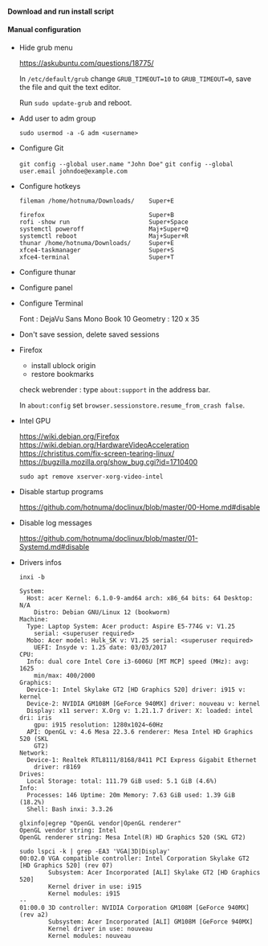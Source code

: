 
#### Download and run install script

#### Manual configuration

* Hide grub menu

    https://askubuntu.com/questions/18775/  

    In `/etc/default/grub` change `GRUB_TIMEOUT=10` to `GRUB_TIMEOUT=0`, save the file and quit the text editor.
    
    Run `sudo update-grub` and reboot.  

* Add user to adm group
    
    `sudo usermod -a -G adm <username>`

* Configure Git
    
    `git config --global user.name "John Doe"`
    `git config --global user.email johndoe@example.com`

* Configure hotkeys

    ```
    fileman /home/hotnuma/Downloads/    Super+E
    
    firefox                             Super+B
    rofi -show run                      Super+Space
    systemctl poweroff                  Maj+Super+Q
    systemctl reboot                    Maj+Super+R
    thunar /home/hotnuma/Downloads/     Super+E
    xfce4-taskmanager                   Super+S
    xfce4-terminal                      Super+T
    ```

* Configure thunar
* Configure panel

* Configure Terminal
    
    Font : DejaVu Sans Mono Book 10
    Geometry : 120 x 35
    
* Don't save session, delete saved sessions

* Firefox
    
    - install ublock origin
    - restore bookmarks
    
    check webrender : type `about:support` in the address bar.

    In `about:config` set `browser.sessionstore.resume_from_crash false`.

* Intel GPU
    
    https://wiki.debian.org/Firefox  
    https://wiki.debian.org/HardwareVideoAcceleration  
    https://christitus.com/fix-screen-tearing-linux/  
    https://bugzilla.mozilla.org/show_bug.cgi?id=1710400  
    
    `sudo apt remove xserver-xorg-video-intel`

* Disable startup programs
    
    https://github.com/hotnuma/doclinux/blob/master/00-Home.md#disable  

* Disable log messages

    https://github.com/hotnuma/doclinux/blob/master/01-Systemd.md#disable  

* Drivers infos

    `inxi -b`

    ```
    System:
      Host: acer Kernel: 6.1.0-9-amd64 arch: x86_64 bits: 64 Desktop: N/A
        Distro: Debian GNU/Linux 12 (bookworm)
    Machine:
      Type: Laptop System: Acer product: Aspire E5-774G v: V1.25
        serial: <superuser required>
      Mobo: Acer model: Hulk_SK v: V1.25 serial: <superuser required>
        UEFI: Insyde v: 1.25 date: 03/03/2017
    CPU:
      Info: dual core Intel Core i3-6006U [MT MCP] speed (MHz): avg: 1625
        min/max: 400/2000
    Graphics:
      Device-1: Intel Skylake GT2 [HD Graphics 520] driver: i915 v: kernel
      Device-2: NVIDIA GM108M [GeForce 940MX] driver: nouveau v: kernel
      Display: x11 server: X.Org v: 1.21.1.7 driver: X: loaded: intel dri: iris
        gpu: i915 resolution: 1280x1024~60Hz
      API: OpenGL v: 4.6 Mesa 22.3.6 renderer: Mesa Intel HD Graphics 520 (SKL
        GT2)
    Network:
      Device-1: Realtek RTL8111/8168/8411 PCI Express Gigabit Ethernet
        driver: r8169
    Drives:
      Local Storage: total: 111.79 GiB used: 5.1 GiB (4.6%)
    Info:
      Processes: 146 Uptime: 20m Memory: 7.63 GiB used: 1.39 GiB (18.2%)
      Shell: Bash inxi: 3.3.26
    ```

    ```
    glxinfo|egrep "OpenGL vendor|OpenGL renderer"
    OpenGL vendor string: Intel
    OpenGL renderer string: Mesa Intel(R) HD Graphics 520 (SKL GT2)
    ```

    ```
    sudo lspci -k | grep -EA3 'VGA|3D|Display'
    00:02.0 VGA compatible controller: Intel Corporation Skylake GT2 [HD Graphics 520] (rev 07)
            Subsystem: Acer Incorporated [ALI] Skylake GT2 [HD Graphics 520]
            Kernel driver in use: i915
            Kernel modules: i915
    --
    01:00.0 3D controller: NVIDIA Corporation GM108M [GeForce 940MX] (rev a2)
            Subsystem: Acer Incorporated [ALI] GM108M [GeForce 940MX]
            Kernel driver in use: nouveau
            Kernel modules: nouveau
    ```



<!--

* Log warning
    
    ```
    Hint: You are currently not seeing messages from other users and the system.
      Users in groups 'adm', 'systemd-journal' can see all messages.
      Pass -q to turn off this notice.
    ```
    
* Use xfce4-terminal instead of x-terminal-emulator

* Error message

    ```
    platform MSFT0101:00: failed to claim resource 1
    acpi MSFT0101:00: platform device creation failed: -16
    ```
-->



